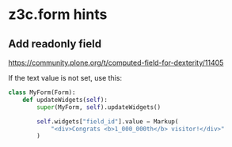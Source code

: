 # z3c.form hints

## Add readonly field
https://community.plone.org/t/computed-field-for-dexterity/11405

If the text value is not set, use this:
    
```python
class MyForm(Form):
    def updateWidgets(self):
        super(MyForm, self).updateWidgets()

        self.widgets["field_id"].value = Markup(
            "<div>Congrats <b>1_000_000th</b> visitor!</div>"
        )
```
